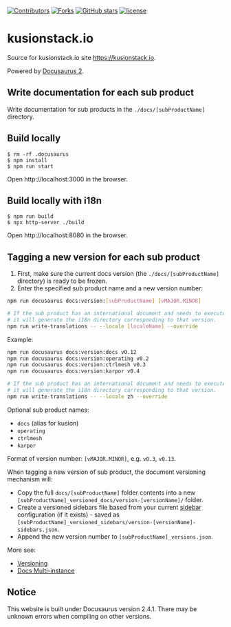 [![Contributors](https://img.shields.io/github/contributors/kusionstack/kusionstack.io.svg?style=for-the-badge)](https://github.com/kusionstack/kusionstack.io/graphs/contributors)
[![Forks](https://img.shields.io/github/forks/kusionstack/kusionstack.io.svg?style=for-the-badge)](https://github.com/kusionstack/kusionstack.io/network/members)
[![GitHub stars](https://img.shields.io/github/stars/kusionstack/kusionstack.io.svg?style=for-the-badge&label=Stars)](https://github.com/kusionstack/kusionstack.io/)
[![license](https://img.shields.io/github/license/kusionstack/kusionstack.io.svg?style=for-the-badge)](https://github.com/kusionstack/kusionstack.io)

# kusionstack.io

Source for kusionstack.io site <https://kusionstack.io>.

Powered by [Docusaurus 2](https://docusaurus.io/).

## Write documentation for each sub product

Write documentation for sub products in the `./docs/[subProductName]` directory.

## Build locally

```shell
$ rm -rf .docusaurus
$ npm install
$ npm run start
```

Open http://localhost:3000 in the browser.

## Build locally with i18n

```shell
$ npm run build
$ npx http-server ./build
```

Open http://localhost:8080 in the browser.

## Tagging a new version for each sub product

1. First, make sure the current docs version (the `./docs/[subProductName]` directory) is ready to be frozen.
2. Enter the specified sub product name and a new version number:

```bash
npm run docusaurus docs:version:[subProductName] [vMAJOR.MINOR]

# If the sub product has an international document and needs to execute the command again, 
# it will generate the i18n directory corresponding to that version.
npm run write-translations -- --locale [localeName] --override
```

Example:

```bash
npm run docusaurus docs:version:docs v0.12
npm run docusaurus docs:version:operating v0.2
npm run docusaurus docs:version:ctrlmesh v0.3
npm run docusaurus docs:version:karpor v0.4

# If the sub product has an international document and needs to execute the command again, 
# it will generate the i18n directory corresponding to that version.
npm run write-translations -- --locale zh --override
```

Optional sub product names:

-   `docs` (alias for kusion)
-   `operating`
-   `ctrlmesh`
-   `karpor`

Format of version number: `[vMAJOR.MINOR]`, e.g. `v0.3`, `v0.13`.

When tagging a new version of sub product, the document versioning mechanism will:

-   Copy the full `docs/[subProductName]` folder contents into a new `[subProductName]_versioned_docs/version-[versionName]/` folder.
-   Create a versioned sidebars file based from your current [sidebar](docs-introduction.mdx#sidebar) configuration (if it exists) - saved as `[subProductName]_versioned_sidebars/version-[versionName]-sidebars.json`.
-   Append the new version number to `[subProductName]_versions.json`.

More see:

-   [Versioning](https://docusaurus.io/docs/versioning)
-   [Docs Multi-instance](https://docusaurus.io/zh-CN/docs/2.x/docs-multi-instance#tagging-new-versions)

## Notice

This website is built under Docusaurus version 2.4.1. There may be unknown errors when compiling on other versions.
